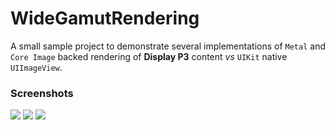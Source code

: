 # WideGamutRendering

A small sample project to demonstrate several implementations of `Metal` and `Core Image` backed rendering of **Display P3** content _vs_ `UIKit` native `UIImageView`.


### Screenshots

<img src="Screenshots/ICELAND.HEIC">
<img src="Screenshots/RED_IMAGE.HEIC">
<img src="Screenshots/RED.HEIC">